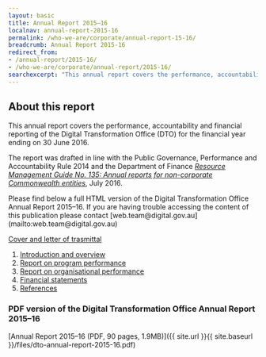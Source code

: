 ```yaml
---
layout: basic
title: Annual Report 2015–16
localnav: annual-report-2015-16
permalink: /who-we-are/corporate/annual-report-15-16/
breadcrumb: Annual Report 2015-16
redirect_from:
- /annual-report/2015-16/
- /who-we-are/corporate/annual-report/2015-16/
searchexcerpt: "This annual report covers the performance, accountability and financial reporting of the Digital Transformation Office (DTO) for the financial year ending on 30 June 2016."
---
```


## About this report

This annual report covers the performance, accountability and financial reporting of the Digital Transformation Office (DTO) for the financial year ending on 30 June 2016.

The report was drafted in line with the Public Governance, Performance and Accountability Rule 2014 and the Department of Finance [*Resource Management Guide No. 135: Annual reports for non-corporate Commonwealth entities*](http://www.finance.gov.au/sites/default/files/RMG-135-Annual-report-non-corp-requirements-Oct-2016.pdf), July 2016.

<p class="callout" markdown="1">
Please find below a full HTML version of the Digital Transformation Office Annual Report 2015–16. If you are having trouble accessing the content of this publication please contact [web.team@digital.gov.au](mailto:web.team@digital.gov.au)
</p>

   [Cover and letter of trasmittal](/who-we-are/corporate/annual-report-15-16/cover-letter/)

1. [Introduction and overview](/who-we-are/corporate/annual-report-15-16/1-introduction/)
2. [Report on program performance](/who-we-are/corporate/annual-report-15-16/2-program-performance/)
3. [Report on organisational performance](/who-we-are/corporate/annual-report-15-16/3-organisational-performance/)
4. [Financial statements](/who-we-are/corporate/annual-report-15-16/4-financial-statements/)
5. [References](/who-we-are/corporate/annual-report-15-16/5-references/)

### PDF version of the Digital Transformation Office Annual Report 2015–16
[Annual Report 2015–16 (PDF, 90 pages, 1.9MB)]({{ site.url }}{{ site.baseurl }}/files/dto-annual-report-2015-16.pdf)
